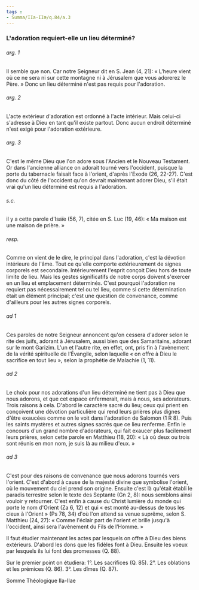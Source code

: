 ```yaml
---
tags : 
- Summa/IIa-IIæ/q.84/a.3
---
```


### L'adoration requiert-elle un lieu déterminé?

###### arg. 1
Il semble que non. Car notre Seigneur dit en S. Jean (4, 21): « L'heure vient où ce ne sera ni sur cette montagne ni à Jérusalem que vous adorerez le Père. » Donc un lieu déterminé n'est pas requis pour l'adoration. 

###### arg. 2
L'acte extérieur d'adoration est ordonné à l'acte intérieur. Mais celui-ci s'adresse à Dieu en tant qu'il existe partout. Donc aucun endroit déterminé n'est exigé pour l'adoration extérieure. 

###### arg. 3
C'est le même Dieu que l'on adore sous l'Ancien et le Nouveau Testament. Or dans l'ancienne alliance on adorait tourné vers l'occident, puisque la porte du tabernacle faisait face à l'orient, d'après l'Exode (26, 22-27). C'est donc du côté de l'occident qu'on devrait maintenant adorer Dieu, s'il était vrai qu'un lieu déterminé est requis à l'adoration. 

###### s.c.
il y a cette parole d'Isaïe (56, 7), citée en S. Luc (19, 46): « Ma maison est une maison de prière. » 

###### resp.
Comme on vient de le dire, le principal dans l'adoration, c'est la dévotion intérieure de l'âme. Tout ce qu'elle comporte extérieurement de signes corporels est secondaire. Intérieurement l'esprit conçoit Dieu hors de toute limite de lieu. Mais les gestes significatifs de notre corps doivent s'exercer en un lieu et emplacement déterminés. C'est pourquoi l'adoration ne requiert pas nécessairement tel ou tel lieu, comme si cette détermination était un élément principal; c'est une question de convenance, comme d'ailleurs pour les autres signes corporels. 

###### ad 1
Ces paroles de notre Seigneur annoncent qu'on cessera d'adorer selon le rite des juifs, adorant à Jérusalem, aussi bien que des Samaritains, adorant sur le mont Garizim. L'un et l'autre rite, en effet, ont, pris fin à l'avènement de la vérité spirituelle de l’Évangile, selon laquelle « on offre à Dieu le sacrifice en tout lieu », selon la prophétie de Malachie (1, 11). 

###### ad 2
Le choix pour nos adorations d'un lieu déterminé ne tient pas à Dieu que nous adorons, et que cet espace enfermerait, mais à nous, ses adorateurs. Trois raisons à cela. D'abord le caractère sacré du lieu; ceux qui prient en conçoivent une dévotion particulière qui rend leurs prières plus dignes d'être exaucées comme on le voit dans l'adoration de Salomon (1 R 8). Puis les saints mystères et autres signes sacrés que ce lieu renferme. Enfin le concours d'un grand nombre d'adorateurs, qui fait exaucer plus facilement leurs prières, selon cette parole en Matthieu (18, 20): « Là où deux ou trois sont réunis en mon nom, je suis là au milieu d'eux. » 

###### ad 3
C'est pour des raisons de convenance que nous adorons tournés vers l'orient. C'est d'abord à cause de la majesté divine que symbolise l'orient, où le mouvement du ciel prend son origine. Ensuite c'est là qu'était établi le paradis terrestre selon le texte des Septante (Gn 2, 8): nous semblons ainsi vouloir y retourner. C'est enfin à cause du Christ lumière du monde qui porte le nom d'Orient (Za 6, 12) et qui « est monté au-dessus de tous les cieux à l'Orient » (Ps 78, 34) d'où l'on attend sa venue suprême, selon S. Matthieu (24, 27): « Comme l'éclair part de l'orient et brille jusqu'à l'occident, ainsi sera l'avènement du Fils de l’Homme. » 

Il faut étudier maintenant les actes par lesquels on offre à Dieu des biens extérieurs. D'abord les dons que les fidèles font à Dieu. Ensuite les voeux par lesquels ils lui font des promesses (Q. 88). 

Sur le premier point on étudiera: 1°. Les sacrifices (Q. 85). 2°. Les oblations et les prémices (Q. 86). 3°. Les dîmes (Q. 87). 

Somme Théologique IIa-IIae 

